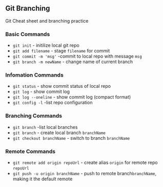 ## Git Branching

Git Cheat sheet and branching practice 

### Basic Commands

* `git init` - initilize local git repo
* `git add filename` - stage `filename` for commit
* `git commit -m 'msg'` -commit to local repo with message `msg`
* `git branch -m newName` - change name of current branch

### Infomation Commands
* `git status` - show commit status of local repo 
* `git log` - show commit log
* `git log --oneline` - show commit log (compact format)
* `git config -l` -list repo configuration


### Branching Commands 
* `git branch` -list local branches
* `git branch` - create local branch `branchName`
* `git checkout branchName` - switch to branch `branchName` 

### Remote Commands
* `git remote add origin repoUrl` - create alias `origin` for remote repo `repoUrl`
* `git push -u origin branchName` - push to remote branch`branchName`, making it the default remote
